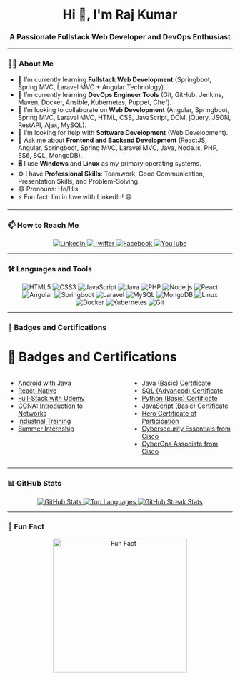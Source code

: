 <h1 align="center">Hi 👋, I'm Raj Kumar</h1>
<h3 align="center">A Passionate Fullstack Web Developer and DevOps Enthusiast</h3>

---

### **👨‍💻 About Me**
- 🔭 I’m currently learning **Fullstack Web Development** (Springboot, Spring MVC, Laravel MVC + Angular Technology).
- 🌱 I’m currently learning **DevOps Engineer Tools** (Git, GitHub, Jenkins, Maven, Docker, Ansible, Kubernetes, Puppet, Chef).
- 👯 I’m looking to collaborate on **Web Development** (Angular, Springboot, Spring MVC, Laravel MVC, HTML, CSS, JavaScript, DOM, jQuery, JSON, RestAPI, Ajax, MySQL).
- 🤔 I’m looking for help with **Software Development** (Web Development).
- 💬 Ask me about **Frontend and Backend Development** (ReactJS, Angular, Springboot, Spring MVC, Laravel MVC, Java, Node.js, PHP, ES6, SQL, MongoDB).
- 🖥️ I use **Windows** and **Linux** as my primary operating systems.
- ⚙️ I have **Professional Skills**: Teamwork, Good Communication, Presentation Skills, and Problem-Solving.
- 😄 Pronouns: He/His
- ⚡ Fun fact: I’m in love with LinkedIn! 😄

---

### **📫 How to Reach Me**
<div align="center">
    <a href="https://www.linkedin.com/in/rajkumar6301">
        <img src="https://img.shields.io/badge/LinkedIn-%230077B5.svg?style=for-the-badge&logo=linkedin&logoColor=white" alt="LinkedIn" />
    </a>
    <a href="https://twitter.com/rajkumar6301">
        <img src="https://img.shields.io/badge/Twitter-%231DA1F2.svg?style=for-the-badge&logo=twitter&logoColor=white" alt="Twitter" />
    </a>
    <a href="https://www.facebook.com/rajkumar060301">
        <img src="https://img.shields.io/badge/Facebook-%231877F2.svg?style=for-the-badge&logo=facebook&logoColor=white" alt="Facebook" />
    </a>
    <a href="https://www.youtube.com/channel/UCS0lo3ONuU_iWvOhYNlEksg">
        <img src="https://img.shields.io/badge/YouTube-%23FF0000.svg?style=for-the-badge&logo=youtube&logoColor=white" alt="YouTube" />
    </a>
</div>

---

### **🛠️ Languages and Tools**
<div align="center">
    <img src="https://img.shields.io/badge/HTML5-%23E34F26.svg?style=for-the-badge&logo=html5&logoColor=white" alt="HTML5" />
    <img src="https://img.shields.io/badge/CSS3-%231572B6.svg?style=for-the-badge&logo=css3&logoColor=white" alt="CSS3" />
    <img src="https://img.shields.io/badge/JavaScript-%23F7DF1E.svg?style=for-the-badge&logo=javascript&logoColor=black" alt="JavaScript" />
    <img src="https://img.shields.io/badge/Java-%23ED8B00.svg?style=for-the-badge&logo=java&logoColor=white" alt="Java" />
    <img src="https://img.shields.io/badge/PHP-%23777BB4.svg?style=for-the-badge&logo=php&logoColor=white" alt="PHP" />
    <img src="https://img.shields.io/badge/Node.js-%23339933.svg?style=for-the-badge&logo=node.js&logoColor=white" alt="Node.js" />
    <img src="https://img.shields.io/badge/React-%2320232a.svg?style=for-the-badge&logo=react&logoColor=%2361DAFB" alt="React" />
    <img src="https://img.shields.io/badge/Angular-%23DD0031.svg?style=for-the-badge&logo=angular&logoColor=white" alt="Angular" />
    <img src="https://img.shields.io/badge/Springboot-%236DB33F.svg?style=for-the-badge&logo=springboot&logoColor=white" alt="Springboot" />
    <img src="https://img.shields.io/badge/Laravel-%23FF2D20.svg?style=for-the-badge&logo=laravel&logoColor=white" alt="Laravel" />
    <img src="https://img.shields.io/badge/MySQL-%2300f.svg?style=for-the-badge&logo=mysql&logoColor=white" alt="MySQL" />
    <img src="https://img.shields.io/badge/MongoDB-%2347A248.svg?style=for-the-badge&logo=mongodb&logoColor=white" alt="MongoDB" />
    <img src="https://img.shields.io/badge/Linux-%23FCC624.svg?style=for-the-badge&logo=linux&logoColor=black" alt="Linux" />
    <img src="https://img.shields.io/badge/Docker-%232496ED.svg?style=for-the-badge&logo=docker&logoColor=white" alt="Docker" />
    <img src="https://img.shields.io/badge/Kubernetes-%23326CE5.svg?style=for-the-badge&logo=kubernetes&logoColor=white" alt="Kubernetes" />
    <img src="https://img.shields.io/badge/Git-%23F05032.svg?style=for-the-badge&logo=git&logoColor=white" alt="Git" />
</div>

---

### **📜 Badges and Certifications**
# 📜 Badges and Certifications

<div style="display: flex; justify-content: space-between;">

<!-- Left Column -->
<div style="width: 45%;">

- [Android with Java](https://smallpdf.com/result#r=0a08d1c62d66b28713f938118840e41c&t=share-document)
- [React-Native](https://smallpdf.com/result#r=3a4fb0c30b56c5bfd29dd70b507ebe43&t=share-document)
- [Full-Stack with Udemy](https://www.udemy.com/certificate/UC-53e73ef1-47bc-4229-963f-fb9caaa7b269/)
- [CCNA: Introduction to Networks](https://www.credly.com/badges/8df33c63-1ade-413c-af9f-d52a8e18848d)
- [Industrial Training](https://smallpdf.com/result#r=fe92876e04eb84c207ab0be56126c103&t=share-document)
- [Summer Internship](https://smallpdf.com/result#r=b53c749a4144c347f3382ab1d0a05883&t=share-document)

</div>

<!-- Right Column -->
<div style="width: 45%;">

- [Java (Basic) Certificate](https://www.hackerrank.com/certificates/8ef58c04260b)
- [SQL (Advanced) Certificate](https://www.hackerrank.com/certificates/6f7f2ac8b75c)
- [Python (Basic) Certificate](https://www.hackerrank.com/certificates/f4058367aa45)
- [JavaScript (Basic) Certificate](https://www.hackerrank.com/certificates/3d360bc16ef2)
- [Hero Certificate of Participation](https://unstop.com/certificate-preview/1516cef8-48f4-4d58-9c3c-3c6117b4da38)
- [Cybersecurity Essentials from Cisco](https://www.credly.com/badges/9d5b5f5c-6ed5-42b2-a6d7-c480157c2ebd)
- [CyberOps Associate from Cisco](https://www.credly.com/badges/a95bd9a3-c8e0-4f64-9a48-65c83b189a7c)

</div>

</div>

---

### **📊 GitHub Stats**
<div align="center">
    <a href="https://github.com/rajkumar060301">
        <img src="https://github-readme-stats.vercel.app/api?username=rajkumar060301&show_icons=true&theme=radical" alt="GitHub Stats" />
    </a>
    <a href="https://github.com/rajkumar060301">
        <img src="https://github-readme-stats.vercel.app/api/top-langs/?username=rajkumar060301&layout=compact" alt="Top Languages" />
    </a>
    <a href="https://git.io/streak-stats">
        <img src="https://streak-stats.demolab.com?user=rajkumar060301" alt="GitHub Streak Stats" />
    </a>
</div>

---

### **🌟 Fun Fact**
<div align="center">
    <img src="https://user-images.githubusercontent.com/61106500/114032703-2ea6c900-989a-11eb-8e11-49fd7198e81c.jpg" alt="Fun Fact" width="300" />
</div>
